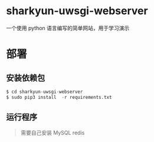 # sharkyun-uwsgi-webserver
 一个使用 python 语言编写的简单网站，用于学习演示

# 部署

## 安装依赖包

```python
$ cd sharkyun-uwsgi-webserver
$ sudo pip3 install  -r requirements.txt
```

## 运行程序

> 需要自己安装 MySQL  redis
